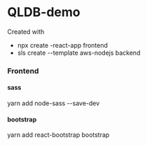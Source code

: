 # QLDB-demo

Created with 
 * npx create -react-app frontend 
 * sls create --template aws-nodejs backend

### Frontend

#### sass
yarn add node-sass --save-dev

#### bootstrap
yarn add react-bootstrap bootstrap
